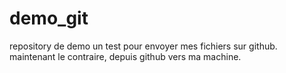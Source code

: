 # demo_git
repository  de demo
un test pour envoyer mes fichiers sur github.
maintenant le contraire, depuis github vers ma machine.

